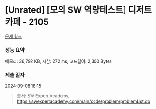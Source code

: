 # [Unrated] [모의 SW 역량테스트] 디저트 카페 - 2105 

[문제 링크](https://swexpertacademy.com/main/code/problem/problemDetail.do?contestProbId=AV5VwAr6APYDFAWu) 

### 성능 요약

메모리: 36,792 KB, 시간: 272 ms, 코드길이: 2,300 Bytes

### 제출 일자

2024-09-08 18:15



> 출처: SW Expert Academy, https://swexpertacademy.com/main/code/problem/problemList.do